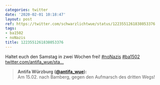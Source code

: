 ```yaml
---
categories: twitter
date: '2020-02-01 10:18:47'
layout: post
ref: https://twitter.com/schwarzlichtwue/status/1223551261838053376
tags:
- ba1502
- noNazis
title: 1223551261838053376
---
```

Haltet euch den Samstag in zwei Wochen frei! [#noNazis](/t/nonazis) [#ba1502](/t/ba1502) [twitter.com/antifa_wue/sta…](https://twitter.com/antifa_wue/status/1223550978554769408) 
> <b>Antifa Würzburg ([@antifa_wue](https://twitter.com/antifa_wue)):</b>  
>Am 15.02. nach Bamberg, gegen den Aufmarsch des dritten Wegs!    

